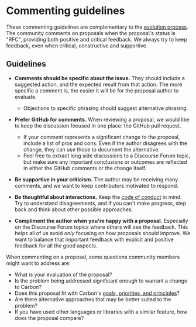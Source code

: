 # Commenting guidelines

<!--
Part of the Carbon Language project, under the Apache License v2.0 with LLVM
Exceptions. See /LICENSE for license information.
SPDX-License-Identifier: Apache-2.0 WITH LLVM-exception
-->

These commenting guidelines are complementary to the
[evolution process](evolution.md). The community comments on proposals when the
proposal's status is "RFC", providing both positive and critical feedback. We
always try to keep feedback, even when critical, constructive and supportive.

## Guidelines

-   **Comments should be specific about the issue.** They should include a
    suggested action, and the expected result from that action. The more
    specific a comment is, the easier it will be for the proposal author to
    evaluate.

    -   Objections to specific phrasing should suggest alternative phrasing.

-   **Prefer GitHub for comments.** When reviewing a proposal, we would like to
    keep the discussion focused in one place: the GitHub pull request.

    -   If your comment represents a significant change to the proposal, include
        a list of pros and cons. Even if the author disagrees with the change,
        they can use those to document the alternative.
    -   Feel free to extract long side discussions to a Discourse Forum topic,
        but make sure any important conclusions or outcomes are reflected in
        either the GitHub comments or the change itself.

-   **Be supportive in your criticism.** The author may be receiving many
    comments, and we want to keep contributors motivated to respond.

-   **Be thoughtful about interactions.** Keep the
    [code of conduct](/CODE_OF_CONDUCT.md) in mind. Try to understand
    disagreements, and if you can't make progress, step back and think about
    other possible approaches.

-   **Compliment the author when you're happy with a proposal.** Especially on
    the Discourse Forum topics where others will see the feedback. This helps
    all of us avoid _only_ focusing on how proposals should improve. We want to
    balance that important feedback with explicit and positive feedback for all
    the good aspects.

When commenting on a proposal, some questions community members might want to
address are:

-   What is your evaluation of the proposal?
-   Is the problem being addressed significant enough to warrant a change to
    Carbon?
-   Does this proposal fit with Carbon's
    [goals, priorities, and principles](goals.md)?
-   Are there alternative approaches that may be better suited to the problem?
-   If you have used other languages or libraries with a similar feature, how
    does the proposal compare?
